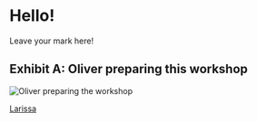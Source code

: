 # Hello!

Leave your mark here!

## Exhibit A: Oliver preparing this workshop
![Oliver preparing the workshop](https://media.giphy.com/media/unQ3IJU2RG7DO/giphy.gif)

[Larissa](https://media.giphy.com/media/xT8qBhrlNooHBYR9f2/giphy.gif)
